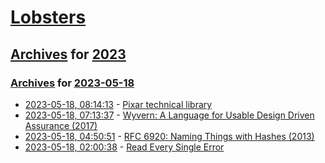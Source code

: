 # [Lobsters](../../../README.md)

## [Archives](../../index.md) for [2023](../index.md)

### [Archives](../../index.md) for [2023-05-18](index.md)

* [2023-05-18, 08:14:13](https://lobste.rs/s/hxqaed/pixar_technical_library) - [Pixar technical library](https://graphics.pixar.com/library/)
* [2023-05-18, 07:13:37](https://lobste.rs/s/osp4fs/wyvern_language_for_usable_design_driven) - [Wyvern: A Language for Usable Design Driven Assurance (2017)](https://github.com/wyvernlang/wyvern/wiki/Wyvern:-A-Language-for-Usable-Design-Driven-Assurance/6b99464b4609dfba2d81157da175bf30b71e925f)
* [2023-05-18, 04:50:51](https://lobste.rs/s/o7rmhg/rfc_6920_naming_things_with_hashes_2013) - [RFC 6920: Naming Things with Hashes (2013)](https://www.rfc-editor.org/rfc/rfc6920.html)
* [2023-05-18, 02:00:38](https://lobste.rs/s/eiookj/read_every_single_error) - [Read Every Single Error](https://www.pulumi.com/blog/reducing-our-error-rate/)
